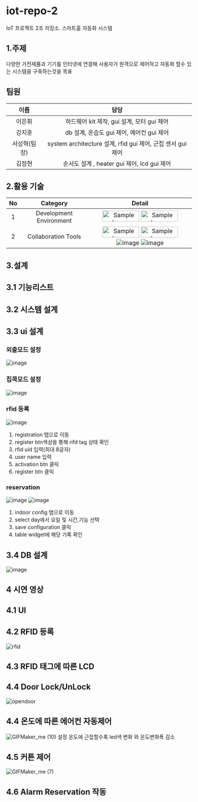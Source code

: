 # iot-repo-2
IoT 프로젝트 2조 저장소. 스마트홈 자동화 시스템
## 1.주제
다양한 가전제품과 기기를 인터넷에 연결해 사용자가 원격으로 제어하고 자동화 할수 있는 시스템을 구축하는것을 목표
## 팀원
|이름|담당|
|:---:|:---:|
|이은휘|하드웨어 kit 제작, gui 설계, 모터 gui 제어|
|강지훈|db 설계, 온습도 gui 제어, 에어컨 gui 제어 |
|서성혁(팀장)|system architecture 설계, rfid gui 제어, 근접 센서 gui 제어|
|김정현|순서도 설계 , heater gui 제어, lcd gui 제어|
## 2.활용 기술
|No|Category|Detail|
|:---:|:---:|:---:|
|1|Development Environment|<img src="https://github.com/user-attachments/assets/a44df9af-fb71-4e29-9afe-6e8db0e3581e" alt="Sample Image" width="100" height="30"> <img src="https://github.com/user-attachments/assets/189e5a66-e293-4249-a64e-6adaf69db1dc" alt="Sample Image" width="100" height="30">|
|2|Collaboration Tools|<img src="https://github.com/user-attachments/assets/1b08e141-39dc-43c0-a5f2-27e9f148e0d1" alt="Sample Image" width="100" height="30"> <img src="https://github.com/user-attachments/assets/e058d6ea-48dc-41ac-b22e-27fc6d664f83" alt="Sample Image" width="100" height="30"> ![image](https://github.com/user-attachments/assets/68944b2b-7494-47d2-96ec-433bb8a5dce1) ![image](https://github.com/user-attachments/assets/da51b00b-459e-4327-9120-e185a51024a6)|

## 3.설계
## 3.1 기능리스트
## 3.2 시스템 설계
## 3.3 ui 설계
### 외출모드 설정
![image](https://github.com/user-attachments/assets/bc22fba4-b1a6-41c7-a70d-5254f33ca1e9)
### 집콕모드 설정
![image](https://github.com/user-attachments/assets/3bb57cde-89a6-4948-9eea-0991017ab5fd)
### rfid 등록
![image](https://github.com/user-attachments/assets/c041ad00-81a2-45b8-9cab-eb7c96aa9256)
1. registration 탭으로 이동
2. register btn색상을 통해 rifd tag 상태 확인
3. rfid uid 입력(최대 8글자)
4. user name 입력
5. activation btn 클릭
6. register btn 클릭
### reservation
![image](https://github.com/user-attachments/assets/942d3f39-76f4-4f80-b612-9f9f443e6c45)
![image](https://github.com/user-attachments/assets/f11379b4-b6f7-4f6c-a29c-1df016e63838)
1. indoor config 탭으로 이동
2. select day에서 요일 및 시간,기능 선택
3. save configuration 클릭
4. table widget에 해당 기록 확인
## 3.4 DB 설계
![image](https://github.com/user-attachments/assets/a407489b-787e-4dfc-9163-76a0d1823b3a)

## 4 시연 영상
## 4.1 UI 
## 4.2 RFID 등록
![rfid](https://github.com/user-attachments/assets/85b1a905-a0b8-4dde-a0b0-a045d6a004f2)
## 4.3 RFID 태그에 따른 LCD 
## 4.4 Door Lock/UnLock
![opendoor](https://github.com/user-attachments/assets/5da433bd-bf27-44cb-b813-9545dd14cb8c)
## 4.4 온도에 따른 에어컨 자동제어
![GIFMaker_me (10)](https://github.com/user-attachments/assets/c74a62b1-56fb-433c-b0ff-204cdb233e59)
설정 온도에 근접할수록 led색 변화 와 온도변화폭 감소 
## 4.5 커튼 제어
![GIFMaker_me (7)](https://github.com/user-attachments/assets/a5c11cb1-3128-48f1-8dc0-70c39bf23999)


## 4.6 Alarm Reservation 작동
